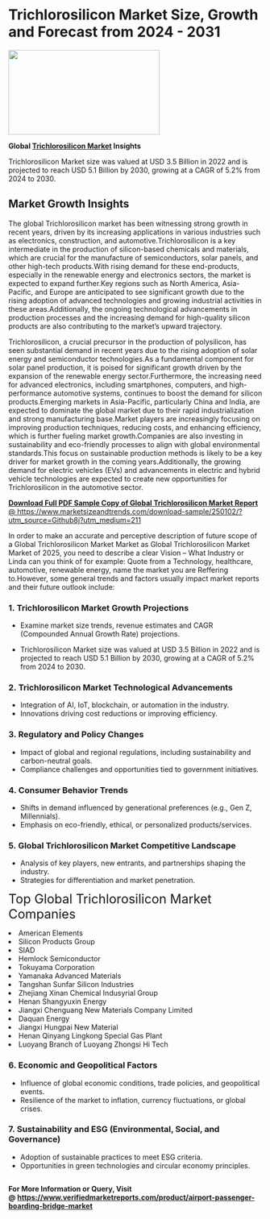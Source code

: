 <H1>Trichlorosilicon Market Size, Growth and Forecast from 2024 - 2031</H1><img class="aligncenter size-medium wp-image-584254" src="https://thirdeyenews.in/wp-content/uploads/2024/09/Global-Market-Research-300x168.jpeg" alt="" width="300" height="168" /><p><strong>Global&nbsp;<a href="https://www.marketsizeandtrends.com/download-sample/250102/?utm_source=Github8j?utm_medium=211">Trichlorosilicon Market</a> Insights</strong></p><p>Trichlorosilicon Market size was valued at USD 3.5 Billion in 2022 and is projected to reach USD 5.1 Billion by 2030, growing at a CAGR of 5.2% from 2024 to 2030.</p><p><h2>Market Growth Insights</h2> <p>The global Trichlorosilicon market has been witnessing strong growth in recent years, driven by its increasing applications in various industries such as electronics, construction, and automotive.Trichlorosilicon is a key intermediate in the production of silicon-based chemicals and materials, which are crucial for the manufacture of semiconductors, solar panels, and other high-tech products.With rising demand for these end-products, especially in the renewable energy and electronics sectors, the market is expected to expand further.Key regions such as North America, Asia-Pacific, and Europe are anticipated to see significant growth due to the rising adoption of advanced technologies and growing industrial activities in these areas.Additionally, the ongoing technological advancements in production processes and the increasing demand for high-quality silicon products are also contributing to the market’s upward trajectory.</p> <p><a href="#"></a></p> <p>Trichlorosilicon, a crucial precursor in the production of polysilicon, has seen substantial demand in recent years due to the rising adoption of solar energy and semiconductor technologies.As a fundamental component for solar panel production, it is poised for significant growth driven by the expansion of the renewable energy sector.Furthermore, the increasing need for advanced electronics, including smartphones, computers, and high-performance automotive systems, continues to boost the demand for silicon products.Emerging markets in Asia-Pacific, particularly China and India, are expected to dominate the global market due to their rapid industrialization and strong manufacturing base.Market players are increasingly focusing on improving production techniques, reducing costs, and enhancing efficiency, which is further fueling market growth.Companies are also investing in sustainability and eco-friendly processes to align with global environmental standards.This focus on sustainable production methods is likely to be a key driver for market growth in the coming years.Additionally, the growing demand for electric vehicles (EVs) and advancements in electric and hybrid vehicle technologies are expected to create new opportunities for Trichlorosilicon in the automotive sector.</p> <p><a href="#"></p><p><span class=""><strong>Download Full PDF Sample Copy of Global Trichlorosilicon Market Report</strong> @ <a href="https://www.marketsizeandtrends.com/download-sample/250102/?utm_source=Github8j?utm_medium=211" target="_blank">https://www.marketsizeandtrends.com/download-sample/250102/?utm_source=Github8j?utm_medium=211</a></span></p><p>In order to make an accurate and perceptive description of future scope of a Global&nbsp;Trichlorosilicon Market Market as Global&nbsp;Trichlorosilicon Market Market of 2025, you need to describe a clear Vision &ndash; What Industry or Linda can you think of for example: Quote from a Technology, healthcare, automotive, renewable energy, name the market you are Reffering to.However, some general trends and factors usually impact market reports and their future outlook include:</p><h3>1.&nbsp;<strong>Trichlorosilicon Market Growth Projections</strong></h3><ul><li>Examine market size trends, revenue estimates and CAGR (Compounded Annual Growth Rate) projections.</li><li><p>Trichlorosilicon Market size was valued at USD 3.5 Billion in 2022 and is projected to reach USD 5.1 Billion by 2030, growing at a CAGR of 5.2% from 2024 to 2030.</p></li></ul><h3>2.&nbsp;<strong>Trichlorosilicon Market Technological Advancements</strong></h3><ul><li>Integration of AI, IoT, blockchain, or automation in the industry.</li><li>Innovations driving cost reductions or improving efficiency.</li></ul><h3>3.&nbsp;<strong>Regulatory and Policy Changes</strong></h3><ul><li>Impact of global and regional regulations, including sustainability and carbon-neutral goals.</li><li>Compliance challenges and opportunities tied to government initiatives.</li></ul><h3>4.&nbsp;<strong>Consumer Behavior Trends</strong></h3><ul><li>Shifts in demand influenced by generational preferences (e.g., Gen Z, Millennials).</li><li>Emphasis on eco-friendly, ethical, or personalized products/services.</li></ul><h3>5.&nbsp;<strong>Global Trichlorosilicon Market Competitive Landscape</strong></h3><ul><li>Analysis of key players, new entrants, and partnerships shaping the industry.</li><li>Strategies for differentiation and market penetration.</li></ul><p data-pm-slice="1 1 []"><span style="color: inherit; font-family: inherit; font-size: 25px;">Top Global Trichlorosilicon Market Companies</span></p><div class="" data-test-id=""><p><li>American Elements</li><li> Silicon Products Group</li><li> SIAD</li><li> Hemlock Semiconductor</li><li> Tokuyama Corporation</li><li> Yamanaka Advanced Materials</li><li> Tangshan Sunfar Silicon Industries</li><li> Zhejiang Xinan Chemical Indusyrial Group</li><li> Henan Shangyuxin Energy</li><li> Jiangxi Chenguang New Materials Company Limited</li><li> Daquan Energy</li><li> Jiangxi Hungpai New Material</li><li> Henan Qinyang Lingkong Special Gas Plant</li><li> Luoyang Branch of Luoyang Zhongsi Hi Tech</li></p></div><h3>6.&nbsp;<strong>Economic and Geopolitical Factors</strong></h3><ul><li>Influence of global economic conditions, trade policies, and geopolitical events.</li><li>Resilience of the market to inflation, currency fluctuations, or global crises.</li></ul><h3>7.&nbsp;<strong>Sustainability and ESG (Environmental, Social, and Governance)</strong></h3><ul><li>Adoption of sustainable practices to meet ESG criteria.</li><li>Opportunities in green technologies and circular economy principles.</li></ul><h2><strong style="font-size: 14px;">For More Information or Query, Visit @&nbsp;</strong><a style="background-color: #ffffff; font-size: 14px;" href="https://www.marketsizeandtrends.com/report/trichlorosilicon-market/" target="_blank">https://www.verifiedmarketreports.com/product/airport-passenger-boarding-bridge-market</a></h2>